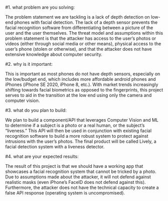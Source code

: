#1. what problem are you solving:

The problem statement we are tackling is a lack of depth detection on low-end phones with facial detection. The lack of a depth sensor prevents the facial recognition software from differentiating between a picture of the user and the user themselves. The threat model and assumptions within this problem statement is that the attacker has access to the user’s photos or videos (either through social media or other means), physical access to the user’s phone (stolen or otherwise), and that the attacker does not have extensive knowledge about computer security.

#2. why is it important:

This is important as most phones do not have depth sensors, especially on the low/budget end, which includes more affordable android phones and iPhones (iPhone SE 2020, iPhone 8, etc.). With market trends increasingly shifting towards facial biometrics as opposed to the fingerprints, this project serves to aid in the transition at the low end using only the camera and computer vision.

#3. what do you plan to build:

We plan to build a component/API that leverages Computer Vision and ML to determine if a subject is a photo or a real human, or the subject’s “liveness.” This API will then be used in conjunction with existing facial recognition software to build a more robust system to protect against intrusions with the user’s photos. The final product will be called Lively, a facial detection system with a liveness detector.

#4. what are your expected results:

The result of this project is that we should have a working app that showcases a facial recognition system that cannot be tricked by a photo. Due to assumptions made about the attacker, it will not defend against realistic masks (even iPhone’s FaceID does not defend against this). Furthermore, the attacker does not have the technical capacity to create a false API response (operating system is uncompromised). 
